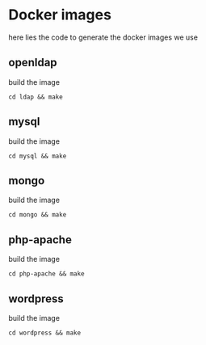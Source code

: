 # Docker images

here lies the code to generate the docker images we use

## openldap
build the image
```
cd ldap && make
```

## mysql
build the image
```
cd mysql && make
```

## mongo
build the image
```
cd mongo && make
```

## php-apache
build the image
```
cd php-apache && make
```

## wordpress
build the image
```
cd wordpress && make
```
